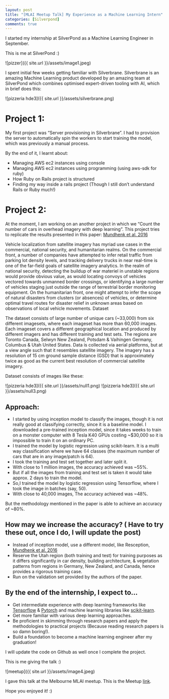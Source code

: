 ```yaml
---
layout: post
title: "[MLAI Meetup Talk] My Experience as a Machine Learning Intern"
categories: [Silverpond]
comments: true
---
```


I started my internship at SilverPond as a Machine Learning Engineer in September.

This is me at SilverPond :)

![pizzer]({{ site.url }}/assets/image1.jpeg)

I spent initial few weeks getting familiar with Silverbrane. Silverbrane is an amazing Machine Learning product developed by an amazing team at SilverPond which combines optimised expert-driven tooling with AI, which in brief does this:

![pizzeria hde3]({{ site.url }}/assets/silverbrane.png)

# Project 1:

My first project was “Server provisioning in Silverbrane”. I had to provision the server to automatically spin the workers to start training the model, which was previously a manual process.

By the end of it, I learnt about:

* Managing AWS ec2 instances using console
* Managing AWS ec2 instances using programming (using aws-sdk for ruby)
* How Ruby on Rails project is structured
* Finding my way inside a rails project (Though I still don’t understand Rails or Ruby much!)

# Project 2:

At the moment, I am working on an another project in which we “Count the number of cars in overhead imagery with deep learning”. This project tries to replicate the results presented in this paper: [Mundhenk et al. 2016](https://gdo-datasci.ucllnl.org/cowc/mundhenk_et_al_eccv_2016.pdf)

Vehicle localization from satellite imagery has myriad use cases in the commercial, national security, and humanitarian realms. On the commercial front, a number of companies have attempted to infer retail traffic from parking lot density levels, and tracking delivery trucks in near real-time is one of the far-field goals of satellite imagery analytics. In the realm of national security, detecting the buildup of war materiel in unstable regions would provide obvious value, as would locating convoys of vehicles vectored towards unmanned border crossings, or identifying a large number of vehicles staging just outside the range of terrestrial border monitoring equipment. On the humanitarian front, one might attempt to infer the scope of natural disasters from clusters (or absences) of vehicles, or determine optimal travel routes for disaster relief in unknown areas based on observations of local vehicle movements.
Dataset

The dataset consists of large number of unique cars (~33,000) from six different imagesets, where each imageset has more than 60,000 images. Each imageset covers a different geographical location and produced by different imagers and has different training and test sets. The regions are Toronto Canada, Selwyn New Zealand, Potsdam & Vaihingen Germany, Columbus & Utah United States. Data is collected via aerial platforms, but at a view angle such that it resembles satellite imagery. The imagery has a resolution of 15 cm ground sample distance (GSD) that is approximately twice as good as the current best resolution of commercial satellite imagery.

Dataset consists of images like these:

![pizzeria hde3]({{ site.url }}/assets/null1.png)
![pizzeria hde3]({{ site.url }}/assets/null3.png)


## Approach:

* I started by using inception model to classify the images, though it is not really good at classifying correctly, since it is a baseline model. I downloaded a pre-trained inception model, since it takes weeks to train on a monster computer with 8 Tesla K40 GPUs costing ~$30,000 so it is impossible to train it on an ordinary PC.
* I trained the model by logistic regression using scikit-learn. It is a multi way classification where we have 64 classes (the maximum number of cars that are in any image/patch is 64).
* I took the training and test set together and later split it.
* With close to 1 million images, the accuracy achieved was ~55%.
* But if all the images from training and test set is taken it would take approx. 2 days to train the model.
* So,I trained the model by logistic regression using Tensorflow, where I took the image in batches (say, 50).
* With close to 40,000 images, The accuracy achieved was ~48%.

But the methodology mentioned in the paper is able to achieve an accuracy of ~80%.

## How may we increase the accuracy? ( Have to try these out, once I do, I will update the post)

* Instead of inception model, use a different model, like Resception, [Mundhenk et al. 2016](https://gdo-datasci.ucllnl.org/cowc/mundhenk_et_al_eccv_2016.pdf)
* Reserve the Utah region (both training and test) for training purposes as it differs significantly in car density, building architecture, & vegetation patterns from regions in Germany, New Zealand, and Canada, hence provides a rigorous training case.
* Run on the validation set provided by the authors of the paper.

## By the end of the internship, I expect to...

* Get intermediate experience with deep learning frameworks like [Tensorflow](https://www.tensorflow.org/) & [Pytorch](http://pytorch.org/) and machine learning libraries like [scikit-learn](http://scikit-learn.org/stable/).
* Get more familiar with various deep learning approaches.
* Be proficient in skimming through research papers and apply the methodologies to practical projects (Because reading research papers is so damn boring!).
* Build a foundation to become a machine learning engineer after my graduation!

I will update the code on Github as well once I complete the project.

This is me giving the talk :)

![meetup]({{ site.url }}/assets/image4.jpeg)

I gave this talk at the Melbourne MLAI meetup. This is the Meetup [link](https://www.meetup.com/Machine-Learning-AI-Meetup/events/242581813/?gj=co2&rv=co2).

Hope you enjoyed it! :)


